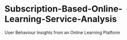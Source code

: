 # Subscription-Based-Online-Learning-Service-Analysis
User Behaviour Insights from an Online Learning Platform
